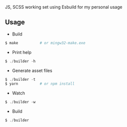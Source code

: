 JS, SCSS working set using Esbuild for my personal usage


## Usage

* Build
```powershell
$ make          # or mingw32-make.exe
```

* Print help
```powershell
$ ./builder -h
```

* Generate asset files
```powershell
$ ./builder -t
$ yarn          # or npm install
```

* Watch
```powershell
$ ./builder -w
```

* Build
```powershell
$ ./builder
```
